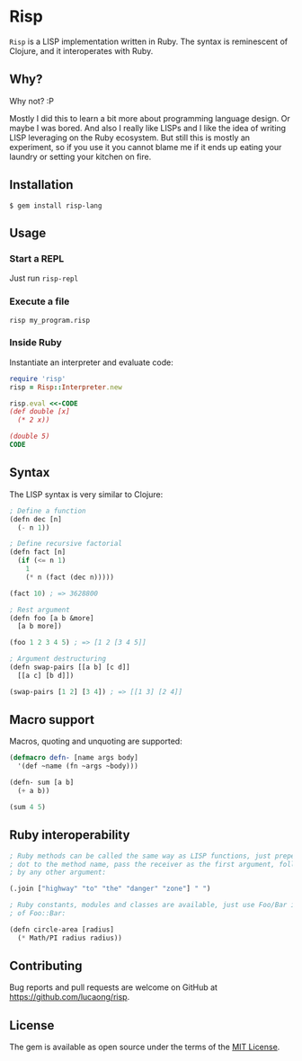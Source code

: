 # Risp

`Risp` is a LISP implementation written in Ruby. The syntax is reminescent of
Clojure, and it interoperates with Ruby.


## Why?

Why not? :P

Mostly I did this to learn a bit more about programming language design. Or
maybe I was bored. And also I really like LISPs and I like the idea of writing
LISP leveraging on the Ruby ecosystem. But still this is mostly an experiment,
so if you use it you cannot blame me if it ends up eating your laundry or
setting your kitchen on fire.


## Installation

    $ gem install risp-lang


## Usage

### Start a REPL

Just run `risp-repl`

### Execute a file

`risp my_program.risp`

### Inside Ruby

Instantiate an interpreter and evaluate code:

```ruby
require 'risp'
risp = Risp::Interpreter.new

risp.eval <<-CODE
(def double [x]
  (* 2 x))

(double 5)
CODE
```


## Syntax

The LISP syntax is very similar to Clojure:

```lisp
; Define a function
(defn dec [n]
  (- n 1))

; Define recursive factorial
(defn fact [n]
  (if (<= n 1)
    1
    (* n (fact (dec n)))))

(fact 10) ; => 3628800

; Rest argument
(defn foo [a b &more]
  [a b more])

(foo 1 2 3 4 5) ; => [1 2 [3 4 5]]

; Argument destructuring
(defn swap-pairs [[a b] [c d]]
  [[a c] [b d]])

(swap-pairs [1 2] [3 4]) ; => [[1 3] [2 4]]
```


## Macro support

Macros, quoting and unquoting are supported:

```lisp
(defmacro defn- [name args body]
  '(def ~name (fn ~args ~body)))

(defn- sum [a b]
  (+ a b))

(sum 4 5)
```


## Ruby interoperability

```lisp
; Ruby methods can be called the same way as LISP functions, just prepend a
; dot to the method name, pass the receiver as the first argument, followed
; by any other argument:

(.join ["highway" "to" "the" "danger" "zone"] " ")

; Ruby constants, modules and classes are available, just use Foo/Bar instead
; of Foo::Bar:

(defn circle-area [radius]
  (* Math/PI radius radius))
```


## Contributing

Bug reports and pull requests are welcome on GitHub at
https://github.com/lucaong/risp.


## License

The gem is available as open source under the terms of the [MIT
License](http://opensource.org/licenses/MIT).


